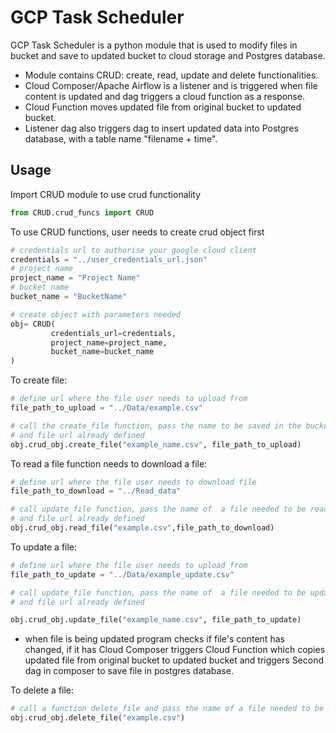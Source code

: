 # GCP Task Scheduler
 GCP Task Scheduler is a python module that is used to modify files in 
 bucket and save to updated bucket to cloud storage and Postgres database. 
- Module contains CRUD: create, read, update and delete functionalities. 
- Cloud Composer/Apache Airflow is a listener and is triggered when file 
content is updated and dag triggers a cloud function as a response.
- Cloud Function moves updated file from original bucket to updated bucket.
- Listener dag also triggers dag to insert updated data into Postgres 
 database, with a table name "filename + time".


## Usage

Import CRUD module to use crud functionality

```python
from CRUD.crud_funcs import CRUD
```
To use CRUD functions, user needs to create crud object first

```python
# credentials url to authorise your google cloud client
credentials = "../user_credentials_url.json"
# project name
project_name = "Project Name"
# bucket name
bucket_name = "BucketName"

# create object with parameters needed 
obj= CRUD(
         credentials_url=credentials,
         project_name=project_name,
         bucket_name=bucket_name
)
```
To create file:

```python
# define url where the file user needs to upload from
file_path_to_upload = "../Data/example.csv"

# call the create_file function, pass the name to be saved in the bucket
# and file url already defined
obj.crud_obj.create_file("example_name.csv", file_path_to_upload)
```

To read a file function needs to download a file:

```python
# define url where the file user needs to download file
file_path_to_download = "../Read_data"

# call update_file function, pass the name of  a file needed to be read
# and file url already defined
obj.crud_obj.read_file("example.csv",file_path_to_download)

```

To update a file:
```python
# define url where the file user needs to upload from
file_path_to_update = "../Data/example_update.csv"

# call update_file function, pass the name of  a file needed to be updated
# and file url already defined

obj.crud_obj.update_file("example_name.csv", file_path_to_update)
```
- when file is being updated program checks if file's content has changed, 
if it has Cloud Composer triggers Cloud Function which copies updated 
file from original bucket to updated bucket and triggers Second dag in 
composer to save file in postgres database.


 To delete a file:
```python
# call a function delete_file and pass the name of a file needed to be deleted
obj.crud_obj.delete_file("example.csv")
```

